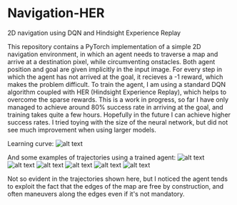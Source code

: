 # Navigation-HER
2D navigation using DQN and Hindsight Experience Replay

This repository contains a PyTorch implementation of a simple 2D navigation environment, in which an agent needs to traverse a map and arrive at a destination pixel, while circumventing onstacles. Both agent position and goal are given implicitly in the input image.
For every step in which the agent has not arrived at the goal, it recieves a -1 reward, which makes the problem difficult. To train the agent, I am using a standard DQN algorithm coupled with HER (Hindsight Experience Replay), which helps to overcome the sparse rewards. This is a work in progress, so far I have only managed to achieve around 80% success rate in arriving at the goal, and training takes quite a few hours. Hopefully in the future I can achieve higher success rates. I tried toying with the size of the neural network, but did not see much improvement when using larger models.

Learning curve:
![alt text](https://user-images.githubusercontent.com/46422351/55673889-a6f6e000-58b6-11e9-980f-b07cac8b8b13.png)

And some examples of trajectories using a trained agent:
![alt text](https://user-images.githubusercontent.com/46422351/55673893-b1b17500-58b6-11e9-9293-364000ef4751.png)
![alt text](https://user-images.githubusercontent.com/46422351/55673896-b8d88300-58b6-11e9-8ced-4fe95394bd9b.png)
![alt text](https://user-images.githubusercontent.com/46422351/55673898-c4c44500-58b6-11e9-8a27-ffadcc98eb73.png)
![alt text](https://user-images.githubusercontent.com/46422351/55673901-d0177080-58b6-11e9-94a6-744ca3c52a85.png)
![alt text](https://user-images.githubusercontent.com/46422351/55673904-d6a5e800-58b6-11e9-8c76-8573d8781633.png)
![alt text](https://user-images.githubusercontent.com/46422351/55673910-e0c7e680-58b6-11e9-9f5d-3cf488c36318.png)

Not so evident in the trajectories shown here, but I noticed the agent tends to exploit the fact that the edges of the map are free by construction, and often maneuvers along the edges even if it's not mandatory.
